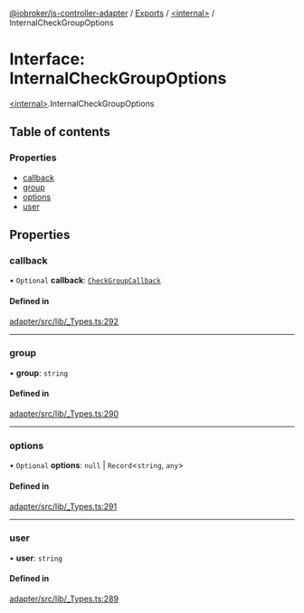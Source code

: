 [@iobroker/js-controller-adapter](../README.md) / [Exports](../modules.md) / [\<internal\>](../modules/internal_.md) / InternalCheckGroupOptions

# Interface: InternalCheckGroupOptions

[\<internal\>](../modules/internal_.md).InternalCheckGroupOptions

## Table of contents

### Properties

- [callback](internal_.InternalCheckGroupOptions.md#callback)
- [group](internal_.InternalCheckGroupOptions.md#group)
- [options](internal_.InternalCheckGroupOptions.md#options)
- [user](internal_.InternalCheckGroupOptions.md#user)

## Properties

### callback

• `Optional` **callback**: [`CheckGroupCallback`](../modules/internal_.md#checkgroupcallback)

#### Defined in

[adapter/src/lib/_Types.ts:292](https://github.com/ioBroker/ioBroker.js-controller/blob/657d9c7505359b32d207145611da3cc6fd7950da/packages/adapter/src/lib/_Types.ts#L292)

___

### group

• **group**: `string`

#### Defined in

[adapter/src/lib/_Types.ts:290](https://github.com/ioBroker/ioBroker.js-controller/blob/657d9c7505359b32d207145611da3cc6fd7950da/packages/adapter/src/lib/_Types.ts#L290)

___

### options

• `Optional` **options**: ``null`` \| `Record`\<`string`, `any`\>

#### Defined in

[adapter/src/lib/_Types.ts:291](https://github.com/ioBroker/ioBroker.js-controller/blob/657d9c7505359b32d207145611da3cc6fd7950da/packages/adapter/src/lib/_Types.ts#L291)

___

### user

• **user**: `string`

#### Defined in

[adapter/src/lib/_Types.ts:289](https://github.com/ioBroker/ioBroker.js-controller/blob/657d9c7505359b32d207145611da3cc6fd7950da/packages/adapter/src/lib/_Types.ts#L289)
